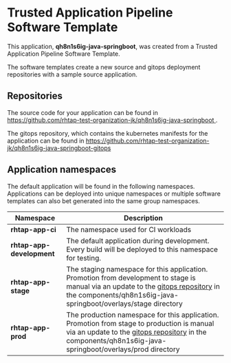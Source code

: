 # Trusted Application Pipeline Software Template

This application, **qh8n1s6ig-java-springboot**, was created from a Trusted Application Pipeline Software Template.

The software templates create a new source and gitops deployment repositories with a sample source application. 

## Repositories

The source code for your application can be found in [https://github.com/rhtap-test-organization-jk/qh8n1s6ig-java-springboot ](https://github.com/rhtap-test-organization-jk/qh8n1s6ig-java-springboot ).
 
The gitops repository, which contains the kubernetes manifests for the application can be found in 
[https://github.com/rhtap-test-organization-jk/qh8n1s6ig-java-springboot-gitops ](https://github.com/rhtap-test-organization-jk/qh8n1s6ig-java-springboot-gitops ) 

## Application namespaces 

The default application will be found in the following namespaces. Applications can be deployed into unique namespaces or multiple software templates can also bet generated into the same group namespaces.  

|  Namespace   |  Description   |  
| -------- | -------- |
| **rhtap-app-ci** | The namespace used for CI workloads |
| **rhtap-app-development** | The default application during development. Every build will be deployed to this namespace for testing. |
| **rhtap-app-stage** | The staging namespace for this application. Promotion from development to stage is manual via an update to the [gitops repository](https://github.com/rhtap-test-organization-jk/qh8n1s6ig-java-springboot-gitops ) in the components/qh8n1s6ig-java-springboot/overlays/stage directory |
| **rhtap-app-prod** | The production namespace for this application. Promotion from stage to production is manual via an update to the [gitops repository](https://github.com/rhtap-test-organization-jk/qh8n1s6ig-java-springboot-gitops ) in the components/qh8n1s6ig-java-springboot/overlays/prod directory |